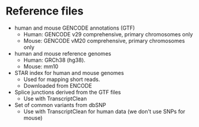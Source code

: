 # Reference files
* human and mouse GENCODE annotations (GTF) 
    * Human: GENCODE v29 comprehensive, primary chromosomes only
    * Mouse: GENCODE vM20 comprehensive, primary chromosomes only
* human and mouse reference genomes  
    * Human: GRCh38 (hg38). 
    * Mouse: mm10
* STAR index for human and mouse genomes  
    * Used for mapping short reads. 
    * Downloaded from ENCODE
* Splice junctions derived from the GTF files 
    * Use with TranscriptClean
* Set of common variants from dbSNP
    * Use with TranscriptClean for human data (we don't use SNPs for mouse)
